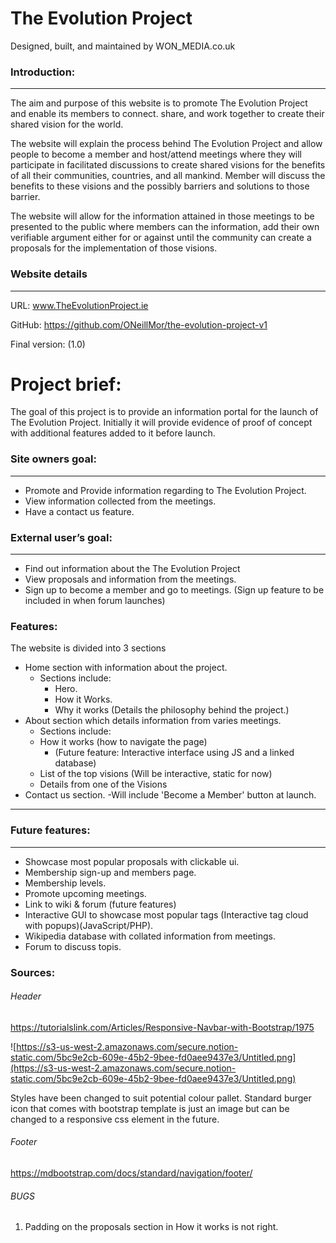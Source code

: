 # The Evolution Project

Designed, built, and maintained by WON_MEDIA.co.uk

### Introduction:

---

The aim and purpose of this website is to promote The Evolution Project and enable its members to connect. share, and work together to create their shared vision for the world. 

The website will explain the process behind The Evolution Project and allow people to become a member and host/attend meetings where they will participate in facilitated discussions to create shared visions for the benefits of all their communities, countries, and all mankind. Member will discuss the benefits to these visions and the possibly barriers and solutions to those barrier. 

The website will allow for the information attained in those meetings to be presented to the public where members can the information, add their own verifiable argument either for or against until the community can create a proposals for the implementation of those visions.

### Website details

---

URL: www.TheEvolutionProject.ie

GitHub: https://github.com/ONeillMor/the-evolution-project-v1

Final version: (1.0)

# Project brief:

The goal of this project is to provide an information portal for the launch of The Evolution Project. Initially it will provide evidence of proof of concept with additional features added to it before launch. 

### Site owners goal:

---

- Promote and Provide information regarding to The Evolution Project.
- View information collected from the meetings.
- Have a contact us feature.

### External user’s goal:

---

- Find out information about the The Evolution Project
- View proposals and information from the meetings.
- Sign up to become a member and go to meetings. (Sign up feature to be included in when forum launches)

### Features:
The website is divided into 3 sections

- Home section with information about the project.
    - Sections include:
        - Hero.
        - How it Works.
        - Why it works (Details the philosophy behind the project.)
- About section which details information from varies meetings.
    - Sections include:
    - How it works (how to navigate the page)
        - (Future feature: Interactive interface using JS and a linked database)
    - List of the top visions (Will be interactive, static for now)
    - Details from one of the Visions
- Contact us section.
    -Will include 'Become a Member' button at launch.

---

### Future features:

---

- Showcase most popular proposals with clickable ui.
- Membership sign-up and members page.
- Membership levels.
- Promote upcoming meetings.
- Link to wiki & forum (future features)
- Interactive GUI to showcase most popular tags (Interactive tag cloud with popups)(JavaScript/PHP).
- Wikipedia database with collated information from meetings.
- Forum to discuss topis.


### Sources:
###### Header
https://tutorialslink.com/Articles/Responsive-Navbar-with-Bootstrap/1975

![https://s3-us-west-2.amazonaws.com/secure.notion-static.com/5bc9e2cb-609e-45b2-9bee-fd0aee9437e3/Untitled.png](https://s3-us-west-2.amazonaws.com/secure.notion-static.com/5bc9e2cb-609e-45b2-9bee-fd0aee9437e3/Untitled.png)

Styles have been changed to suit potential colour pallet. 
Standard burger icon that comes with bootstrap template is just an image but can be changed to a responsive css element in the future.


###### Footer
https://mdbootstrap.com/docs/standard/navigation/footer/

###### BUGS

1. Padding on the proposals section in How it works is not right.
